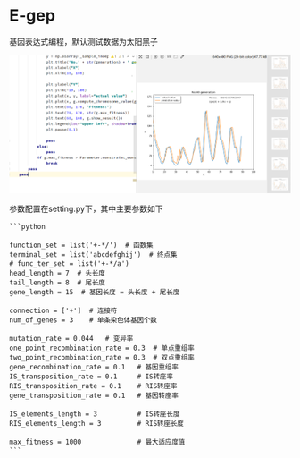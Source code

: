 # E-gep

基因表达式编程，默认测试数据为太阳黑子

![image](https://github.com/longzhitao/E-gep/blob/master/images/matplotlib.jpg)

参数配置在setting.py下，其中主要参数如下

    ```python
    
    function_set = list('+-*/')  # 函数集
    terminal_set = list('abcdefghij')  # 终点集
    # func_ter_set = list('+-*/a')
    head_length = 7  # 头长度
    tail_length = 8  # 尾长度
    gene_length = 15  # 基因长度 = 头长度 + 尾长度

    connection = ['+']  # 连接符
    num_of_genes = 3    # 单条染色体基因个数

    mutation_rate = 0.044   # 变异率
    one_point_recombination_rate = 0.3  # 单点重组率
    two_point_recombination_rate = 0.3  # 双点重组率
    gene_recombination_rate = 0.1   # 基因重组率
    IS_transposition_rate = 0.1     # IS转座率
    RIS_transposition_rate = 0.1    # RIS转座率
    gene_transposition_rate = 0.1   # 基因转座率

    IS_elements_length = 3          # IS转座长度
    RIS_elements_length = 3         # RIS转座长度

    max_fitness = 1000              # 最大适应度值
    ```
